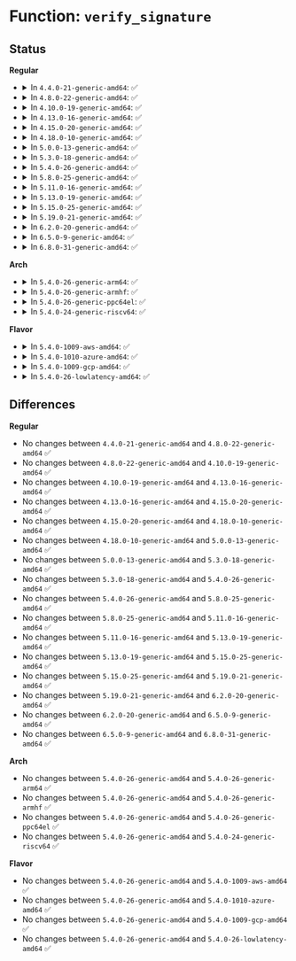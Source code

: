 # Function: <code>verify_signature</code>

## Status
<b>Regular</b>
<ul>
<li>
<details>
<summary>In <code>4.4.0-21-generic-amd64</code>: ✅</summary>

```c
int verify_signature(const struct key * key, const struct public_key_signature * sig)
```

```json
{
  "name": "verify_signature",
  "collision_type": "Unique Global",
  "inline_type": "No",
  "funcs": [
    {
      "addr": 18446744071582696832,
      "name": "verify_signature",
      "external": true,
      "loc": "crypto/asymmetric_keys/signature.c:28",
      "file": "crypto/asymmetric_keys/signature.c",
      "inline": "seen, unknown",
      "caller_inline": [],
      "caller_func": [
        "security/integrity/digsig_asymmetric.c:asymmetric_verify",
        "crypto/asymmetric_keys/pkcs7_trust.c:pkcs7_validate_trust",
        "crypto/asymmetric_keys/pkcs7_trust.c:pkcs7_validate_trust",
        "crypto/asymmetric_keys/pkcs7_trust.c:pkcs7_validate_trust"
      ]
    }
  ],
  "symbols": [
    {
      "addr": 18446744071582696832,
      "name": "verify_signature",
      "section": ".text",
      "bind": "STB_GLOBAL",
      "size": 69
    }
  ]
}
```
</details>
</li>
<li>
<details>
<summary>In <code>4.8.0-22-generic-amd64</code>: ✅</summary>

```c
int verify_signature(const struct key * key, const struct public_key_signature * sig)
```

```json
{
  "name": "verify_signature",
  "collision_type": "Unique Global",
  "inline_type": "No",
  "funcs": [
    {
      "addr": 18446744071582975136,
      "name": "verify_signature",
      "external": true,
      "loc": "crypto/asymmetric_keys/signature.c:46",
      "file": "crypto/asymmetric_keys/signature.c",
      "inline": "seen, unknown",
      "caller_inline": [],
      "caller_func": [
        "security/integrity/digsig_asymmetric.c:asymmetric_verify",
        "crypto/asymmetric_keys/restrict.c:restrict_link_by_signature",
        "crypto/asymmetric_keys/pkcs7_trust.c:pkcs7_validate_trust",
        "crypto/asymmetric_keys/pkcs7_trust.c:pkcs7_validate_trust",
        "crypto/asymmetric_keys/pkcs7_trust.c:pkcs7_validate_trust"
      ]
    }
  ],
  "symbols": [
    {
      "addr": 18446744071582975136,
      "name": "verify_signature",
      "section": ".text",
      "bind": "STB_GLOBAL",
      "size": 69
    }
  ]
}
```
</details>
</li>
<li>
<details>
<summary>In <code>4.10.0-19-generic-amd64</code>: ✅</summary>

```c
int verify_signature(const struct key * key, const struct public_key_signature * sig)
```

```json
{
  "name": "verify_signature",
  "collision_type": "Unique Global",
  "inline_type": "No",
  "funcs": [
    {
      "addr": 18446744071583079712,
      "name": "verify_signature",
      "external": true,
      "loc": "crypto/asymmetric_keys/signature.c:46",
      "file": "crypto/asymmetric_keys/signature.c",
      "inline": "seen, unknown",
      "caller_inline": [],
      "caller_func": [
        "security/integrity/digsig_asymmetric.c:asymmetric_verify",
        "crypto/asymmetric_keys/restrict.c:restrict_link_by_signature",
        "crypto/asymmetric_keys/pkcs7_trust.c:pkcs7_validate_trust",
        "crypto/asymmetric_keys/pkcs7_trust.c:pkcs7_validate_trust",
        "crypto/asymmetric_keys/pkcs7_trust.c:pkcs7_validate_trust"
      ]
    }
  ],
  "symbols": [
    {
      "addr": 18446744071583079712,
      "name": "verify_signature",
      "section": ".text",
      "bind": "STB_GLOBAL",
      "size": 69
    }
  ]
}
```
</details>
</li>
<li>
<details>
<summary>In <code>4.13.0-16-generic-amd64</code>: ✅</summary>

```c
int verify_signature(const struct key * key, const struct public_key_signature * sig)
```

```json
{
  "name": "verify_signature",
  "collision_type": "Unique Global",
  "inline_type": "No",
  "funcs": [
    {
      "addr": 18446744071583135824,
      "name": "verify_signature",
      "external": true,
      "loc": "crypto/asymmetric_keys/signature.c:46",
      "file": "crypto/asymmetric_keys/signature.c",
      "inline": "seen, unknown",
      "caller_inline": [],
      "caller_func": [
        "security/integrity/digsig_asymmetric.c:asymmetric_verify",
        "crypto/asymmetric_keys/restrict.c:key_or_keyring_common",
        "crypto/asymmetric_keys/restrict.c:restrict_link_by_signature",
        "crypto/asymmetric_keys/pkcs7_trust.c:pkcs7_validate_trust",
        "crypto/asymmetric_keys/pkcs7_trust.c:pkcs7_validate_trust",
        "crypto/asymmetric_keys/pkcs7_trust.c:pkcs7_validate_trust"
      ]
    }
  ],
  "symbols": [
    {
      "addr": 18446744071583135824,
      "name": "verify_signature",
      "section": ".text",
      "bind": "STB_GLOBAL",
      "size": 70
    }
  ]
}
```
</details>
</li>
<li>
<details>
<summary>In <code>4.15.0-20-generic-amd64</code>: ✅</summary>

```c
int verify_signature(const struct key * key, const struct public_key_signature * sig)
```

```json
{
  "name": "verify_signature",
  "collision_type": "Unique Global",
  "inline_type": "No",
  "funcs": [
    {
      "addr": 18446744071583310512,
      "name": "verify_signature",
      "external": true,
      "loc": "crypto/asymmetric_keys/signature.c:46",
      "file": "crypto/asymmetric_keys/signature.c",
      "inline": "seen, unknown",
      "caller_inline": [],
      "caller_func": [
        "security/integrity/digsig_asymmetric.c:asymmetric_verify",
        "crypto/asymmetric_keys/restrict.c:key_or_keyring_common",
        "crypto/asymmetric_keys/restrict.c:restrict_link_by_signature",
        "crypto/asymmetric_keys/pkcs7_trust.c:pkcs7_validate_trust",
        "crypto/asymmetric_keys/pkcs7_trust.c:pkcs7_validate_trust",
        "crypto/asymmetric_keys/pkcs7_trust.c:pkcs7_validate_trust"
      ]
    }
  ],
  "symbols": [
    {
      "addr": 18446744071583310512,
      "name": "verify_signature",
      "section": ".text",
      "bind": "STB_GLOBAL",
      "size": 73
    }
  ]
}
```
</details>
</li>
<li>
<details>
<summary>In <code>4.18.0-10-generic-amd64</code>: ✅</summary>

```c
int verify_signature(const struct key * key, const struct public_key_signature * sig)
```

```json
{
  "name": "verify_signature",
  "collision_type": "Unique Global",
  "inline_type": "No",
  "funcs": [
    {
      "addr": 18446744071583519120,
      "name": "verify_signature",
      "external": true,
      "loc": "crypto/asymmetric_keys/signature.c:46",
      "file": "crypto/asymmetric_keys/signature.c",
      "inline": "seen, unknown",
      "caller_inline": [],
      "caller_func": [
        "security/integrity/digsig_asymmetric.c:asymmetric_verify",
        "crypto/asymmetric_keys/restrict.c:key_or_keyring_common",
        "crypto/asymmetric_keys/restrict.c:restrict_link_by_signature",
        "crypto/asymmetric_keys/pkcs7_trust.c:pkcs7_validate_trust",
        "crypto/asymmetric_keys/pkcs7_trust.c:pkcs7_validate_trust"
      ]
    }
  ],
  "symbols": [
    {
      "addr": 18446744071583519120,
      "name": "verify_signature",
      "section": ".text",
      "bind": "STB_GLOBAL",
      "size": 72
    }
  ]
}
```
</details>
</li>
<li>
<details>
<summary>In <code>5.0.0-13-generic-amd64</code>: ✅</summary>

```c
int verify_signature(const struct key * key, const struct public_key_signature * sig)
```

```json
{
  "name": "verify_signature",
  "collision_type": "Unique Global",
  "inline_type": "No",
  "funcs": [
    {
      "addr": 18446744071583641120,
      "name": "verify_signature",
      "external": true,
      "loc": "crypto/asymmetric_keys/signature.c:141",
      "file": "crypto/asymmetric_keys/signature.c",
      "inline": "seen, unknown",
      "caller_inline": [],
      "caller_func": [
        "security/integrity/digsig_asymmetric.c:asymmetric_verify",
        "crypto/asymmetric_keys/asymmetric_type.c:asymmetric_key_verify_signature",
        "crypto/asymmetric_keys/restrict.c:key_or_keyring_common",
        "crypto/asymmetric_keys/restrict.c:restrict_link_by_signature",
        "crypto/asymmetric_keys/pkcs7_trust.c:pkcs7_validate_trust",
        "crypto/asymmetric_keys/pkcs7_trust.c:pkcs7_validate_trust"
      ]
    }
  ],
  "symbols": [
    {
      "addr": 18446744071583641120,
      "name": "verify_signature",
      "section": ".text",
      "bind": "STB_GLOBAL",
      "size": 72
    }
  ]
}
```
</details>
</li>
<li>
<details>
<summary>In <code>5.3.0-18-generic-amd64</code>: ✅</summary>

```c
int verify_signature(const struct key * key, const struct public_key_signature * sig)
```

```json
{
  "name": "verify_signature",
  "collision_type": "Unique Global",
  "inline_type": "No",
  "funcs": [
    {
      "addr": 18446744071583827232,
      "name": "verify_signature",
      "external": true,
      "loc": "crypto/asymmetric_keys/signature.c:137",
      "file": "crypto/asymmetric_keys/signature.c",
      "inline": "seen, unknown",
      "caller_inline": [],
      "caller_func": [
        "security/integrity/digsig_asymmetric.c:asymmetric_verify",
        "crypto/asymmetric_keys/asymmetric_type.c:asymmetric_key_verify_signature",
        "crypto/asymmetric_keys/restrict.c:key_or_keyring_common",
        "crypto/asymmetric_keys/restrict.c:restrict_link_by_signature",
        "crypto/asymmetric_keys/pkcs7_trust.c:pkcs7_validate_trust",
        "crypto/asymmetric_keys/pkcs7_trust.c:pkcs7_validate_trust"
      ]
    }
  ],
  "symbols": [
    {
      "addr": 18446744071583827232,
      "name": "verify_signature",
      "section": ".text",
      "bind": "STB_GLOBAL",
      "size": 72
    }
  ]
}
```
</details>
</li>
<li>
<details>
<summary>In <code>5.4.0-26-generic-amd64</code>: ✅</summary>

```c
int verify_signature(const struct key * key, const struct public_key_signature * sig)
```

```json
{
  "name": "verify_signature",
  "collision_type": "Unique Global",
  "inline_type": "No",
  "funcs": [
    {
      "addr": 18446744071583929200,
      "name": "verify_signature",
      "external": true,
      "loc": "crypto/asymmetric_keys/signature.c:137",
      "file": "crypto/asymmetric_keys/signature.c",
      "inline": "seen, unknown",
      "caller_inline": [],
      "caller_func": [
        "security/integrity/digsig_asymmetric.c:asymmetric_verify",
        "crypto/asymmetric_keys/asymmetric_type.c:asymmetric_key_verify_signature",
        "crypto/asymmetric_keys/restrict.c:key_or_keyring_common",
        "crypto/asymmetric_keys/restrict.c:restrict_link_by_signature",
        "crypto/asymmetric_keys/pkcs7_trust.c:pkcs7_validate_trust",
        "crypto/asymmetric_keys/pkcs7_trust.c:pkcs7_validate_trust"
      ]
    }
  ],
  "symbols": [
    {
      "addr": 18446744071583929200,
      "name": "verify_signature",
      "section": ".text",
      "bind": "STB_GLOBAL",
      "size": 72
    }
  ]
}
```
</details>
</li>
<li>
<details>
<summary>In <code>5.8.0-25-generic-amd64</code>: ✅</summary>

```c
int verify_signature(const struct key * key, const struct public_key_signature * sig)
```

```json
{
  "name": "verify_signature",
  "collision_type": "Unique Global",
  "inline_type": "No",
  "funcs": [
    {
      "addr": 18446744071584320576,
      "name": "verify_signature",
      "external": true,
      "loc": "crypto/asymmetric_keys/signature.c:137",
      "file": "crypto/asymmetric_keys/signature.c",
      "inline": "seen, unknown",
      "caller_inline": [],
      "caller_func": [
        "security/integrity/digsig_asymmetric.c:asymmetric_verify",
        "crypto/asymmetric_keys/asymmetric_type.c:asymmetric_key_verify_signature",
        "crypto/asymmetric_keys/restrict.c:key_or_keyring_common",
        "crypto/asymmetric_keys/restrict.c:restrict_link_by_signature"
      ]
    }
  ],
  "symbols": [
    {
      "addr": 18446744071584320576,
      "name": "verify_signature",
      "section": ".text",
      "bind": "STB_GLOBAL",
      "size": 72
    }
  ]
}
```
</details>
</li>
<li>
<details>
<summary>In <code>5.11.0-16-generic-amd64</code>: ✅</summary>

```c
int verify_signature(const struct key * key, const struct public_key_signature * sig)
```

```json
{
  "name": "verify_signature",
  "collision_type": "Unique Global",
  "inline_type": "No",
  "funcs": [
    {
      "addr": 18446744071584438848,
      "name": "verify_signature",
      "external": true,
      "loc": "crypto/asymmetric_keys/signature.c:137",
      "file": "crypto/asymmetric_keys/signature.c",
      "inline": "seen, unknown",
      "caller_inline": [],
      "caller_func": [
        "security/integrity/digsig_asymmetric.c:asymmetric_verify",
        "crypto/asymmetric_keys/asymmetric_type.c:asymmetric_key_verify_signature",
        "crypto/asymmetric_keys/restrict.c:key_or_keyring_common",
        "crypto/asymmetric_keys/restrict.c:restrict_link_by_signature"
      ]
    }
  ],
  "symbols": [
    {
      "addr": 18446744071584438848,
      "name": "verify_signature",
      "section": ".text",
      "bind": "STB_GLOBAL",
      "size": 72
    }
  ]
}
```
</details>
</li>
<li>
<details>
<summary>In <code>5.13.0-19-generic-amd64</code>: ✅</summary>

```c
int verify_signature(const struct key * key, const struct public_key_signature * sig)
```

```json
{
  "name": "verify_signature",
  "collision_type": "Unique Global",
  "inline_type": "No",
  "funcs": [
    {
      "addr": 18446744071584473520,
      "name": "verify_signature",
      "external": true,
      "loc": "crypto/asymmetric_keys/signature.c:137",
      "file": "crypto/asymmetric_keys/signature.c",
      "inline": "seen, unknown",
      "caller_inline": [],
      "caller_func": [
        "security/integrity/digsig_asymmetric.c:asymmetric_verify",
        "crypto/asymmetric_keys/asymmetric_type.c:asymmetric_key_verify_signature",
        "crypto/asymmetric_keys/restrict.c:key_or_keyring_common",
        "crypto/asymmetric_keys/restrict.c:restrict_link_by_signature"
      ]
    }
  ],
  "symbols": [
    {
      "addr": 18446744071584473520,
      "name": "verify_signature",
      "section": ".text",
      "bind": "STB_GLOBAL",
      "size": 72
    }
  ]
}
```
</details>
</li>
<li>
<details>
<summary>In <code>5.15.0-25-generic-amd64</code>: ✅</summary>

```c
int verify_signature(const struct key * key, const struct public_key_signature * sig)
```

```json
{
  "name": "verify_signature",
  "collision_type": "Unique Global",
  "inline_type": "No",
  "funcs": [
    {
      "addr": 18446744071584871648,
      "name": "verify_signature",
      "external": true,
      "loc": "crypto/asymmetric_keys/signature.c:137",
      "file": "crypto/asymmetric_keys/signature.c",
      "inline": "seen, unknown",
      "caller_inline": [],
      "caller_func": [
        "security/integrity/digsig_asymmetric.c:asymmetric_verify",
        "crypto/asymmetric_keys/asymmetric_type.c:asymmetric_key_verify_signature",
        "crypto/asymmetric_keys/restrict.c:key_or_keyring_common",
        "crypto/asymmetric_keys/restrict.c:restrict_link_by_signature"
      ]
    }
  ],
  "symbols": [
    {
      "addr": 18446744071584871648,
      "name": "verify_signature",
      "section": ".text",
      "bind": "STB_GLOBAL",
      "size": 72
    }
  ]
}
```
</details>
</li>
<li>
<details>
<summary>In <code>5.19.0-21-generic-amd64</code>: ✅</summary>

```c
int verify_signature(const struct key * key, const struct public_key_signature * sig)
```

```json
{
  "name": "verify_signature",
  "collision_type": "Unique Global",
  "inline_type": "No",
  "funcs": [
    {
      "addr": 18446744071585567616,
      "name": "verify_signature",
      "external": true,
      "loc": "crypto/asymmetric_keys/signature.c:137",
      "file": "crypto/asymmetric_keys/signature.c",
      "inline": "seen, unknown",
      "caller_inline": [],
      "caller_func": [
        "security/integrity/digsig_asymmetric.c:asymmetric_verify",
        "crypto/asymmetric_keys/asymmetric_type.c:asymmetric_key_verify_signature",
        "crypto/asymmetric_keys/restrict.c:key_or_keyring_common",
        "crypto/asymmetric_keys/restrict.c:restrict_link_by_signature"
      ]
    }
  ],
  "symbols": [
    {
      "addr": 18446744071585567616,
      "name": "verify_signature",
      "section": ".text",
      "bind": "STB_GLOBAL",
      "size": 96
    }
  ]
}
```
</details>
</li>
<li>
<details>
<summary>In <code>6.2.0-20-generic-amd64</code>: ✅</summary>

```c
int verify_signature(const struct key * key, const struct public_key_signature * sig)
```

```json
{
  "name": "verify_signature",
  "collision_type": "Unique Global",
  "inline_type": "No",
  "funcs": [
    {
      "addr": 18446744071586331680,
      "name": "verify_signature",
      "external": true,
      "loc": "crypto/asymmetric_keys/signature.c:137",
      "file": "crypto/asymmetric_keys/signature.c",
      "inline": "seen, unknown",
      "caller_inline": [],
      "caller_func": [
        "security/integrity/digsig_asymmetric.c:asymmetric_verify",
        "crypto/asymmetric_keys/asymmetric_type.c:asymmetric_key_verify_signature",
        "crypto/asymmetric_keys/restrict.c:key_or_keyring_common",
        "crypto/asymmetric_keys/restrict.c:restrict_link_by_signature"
      ]
    }
  ],
  "symbols": [
    {
      "addr": 18446744071586331680,
      "name": "verify_signature",
      "section": ".text",
      "bind": "STB_GLOBAL",
      "size": 96
    }
  ]
}
```
</details>
</li>
<li>
<details>
<summary>In <code>6.5.0-9-generic-amd64</code>: ✅</summary>

```c
int verify_signature(const struct key * key, const struct public_key_signature * sig)
```

```json
{
  "name": "verify_signature",
  "collision_type": "Unique Global",
  "inline_type": "No",
  "funcs": [
    {
      "addr": 18446744071586578336,
      "name": "verify_signature",
      "external": true,
      "loc": "crypto/asymmetric_keys/signature.c:137",
      "file": "crypto/asymmetric_keys/signature.c",
      "inline": "seen, unknown",
      "caller_inline": [],
      "caller_func": [
        "security/integrity/digsig_asymmetric.c:asymmetric_verify",
        "crypto/asymmetric_keys/asymmetric_type.c:asymmetric_key_verify_signature",
        "crypto/asymmetric_keys/restrict.c:key_or_keyring_common",
        "crypto/asymmetric_keys/restrict.c:restrict_link_by_signature"
      ]
    }
  ],
  "symbols": [
    {
      "addr": 18446744071586578336,
      "name": "verify_signature",
      "section": ".text",
      "bind": "STB_GLOBAL",
      "size": 96
    }
  ]
}
```
</details>
</li>
<li>
<details>
<summary>In <code>6.8.0-31-generic-amd64</code>: ✅</summary>

```c
int verify_signature(const struct key * key, const struct public_key_signature * sig)
```

```json
{
  "name": "verify_signature",
  "collision_type": "Unique Global",
  "inline_type": "No",
  "funcs": [
    {
      "addr": 18446744071586846928,
      "name": "verify_signature",
      "external": true,
      "loc": "crypto/asymmetric_keys/signature.c:137",
      "file": "crypto/asymmetric_keys/signature.c",
      "inline": "seen, unknown",
      "caller_inline": [],
      "caller_func": [
        "security/integrity/digsig_asymmetric.c:asymmetric_verify",
        "crypto/asymmetric_keys/asymmetric_type.c:asymmetric_key_verify_signature",
        "crypto/asymmetric_keys/restrict.c:key_or_keyring_common",
        "crypto/asymmetric_keys/restrict.c:restrict_link_by_signature"
      ]
    }
  ],
  "symbols": [
    {
      "addr": 18446744071586846928,
      "name": "verify_signature",
      "section": ".text",
      "bind": "STB_GLOBAL",
      "size": 96
    }
  ]
}
```
</details>
</li>
</ul>
<b>Arch</b>
<ul>
<li>
<details>
<summary>In <code>5.4.0-26-generic-arm64</code>: ✅</summary>

```c
int verify_signature(const struct key * key, const struct public_key_signature * sig)
```

```json
{
  "name": "verify_signature",
  "collision_type": "Unique Global",
  "inline_type": "No",
  "funcs": [
    {
      "addr": 18446603336495748216,
      "name": "verify_signature",
      "external": true,
      "loc": "crypto/asymmetric_keys/signature.c:137",
      "file": "crypto/asymmetric_keys/signature.c",
      "inline": "seen, unknown",
      "caller_inline": [],
      "caller_func": [
        "security/integrity/digsig_asymmetric.c:asymmetric_verify",
        "crypto/asymmetric_keys/asymmetric_type.c:asymmetric_key_verify_signature",
        "crypto/asymmetric_keys/restrict.c:restrict_link_by_signature",
        "crypto/asymmetric_keys/pkcs7_trust.c:pkcs7_validate_trust",
        "crypto/asymmetric_keys/pkcs7_trust.c:pkcs7_validate_trust"
      ]
    }
  ],
  "symbols": [
    {
      "addr": 18446603336495748216,
      "name": "verify_signature",
      "section": ".text",
      "bind": "STB_GLOBAL",
      "size": 112
    }
  ]
}
```
</details>
</li>
<li>
<details>
<summary>In <code>5.4.0-26-generic-armhf</code>: ✅</summary>

```c
int verify_signature(const struct key * key, const struct public_key_signature * sig)
```

```json
{
  "name": "verify_signature",
  "collision_type": "Unique Global",
  "inline_type": "No",
  "funcs": [
    {
      "addr": 3229101404,
      "name": "verify_signature",
      "external": true,
      "loc": "crypto/asymmetric_keys/signature.c:137",
      "file": "crypto/asymmetric_keys/signature.c",
      "inline": "seen, unknown",
      "caller_inline": [],
      "caller_func": [
        "security/integrity/digsig_asymmetric.c:asymmetric_verify",
        "crypto/asymmetric_keys/asymmetric_type.c:asymmetric_key_verify_signature",
        "crypto/asymmetric_keys/restrict.c:key_or_keyring_common",
        "crypto/asymmetric_keys/restrict.c:restrict_link_by_signature",
        "crypto/asymmetric_keys/pkcs7_trust.c:pkcs7_validate_trust",
        "crypto/asymmetric_keys/pkcs7_trust.c:pkcs7_validate_trust"
      ]
    }
  ],
  "symbols": [
    {
      "addr": 3229101404,
      "name": "verify_signature",
      "section": ".text",
      "bind": "STB_GLOBAL",
      "size": 104
    }
  ]
}
```
</details>
</li>
<li>
<details>
<summary>In <code>5.4.0-26-generic-ppc64el</code>: ✅</summary>

```c
int verify_signature(const struct key * key, const struct public_key_signature * sig)
```

```json
{
  "name": "verify_signature",
  "collision_type": "Unique Global",
  "inline_type": "No",
  "funcs": [
    {
      "addr": 13835058055289911376,
      "name": "verify_signature",
      "external": true,
      "loc": "crypto/asymmetric_keys/signature.c:137",
      "file": "crypto/asymmetric_keys/signature.c",
      "inline": "seen, unknown",
      "caller_inline": [],
      "caller_func": [
        "security/integrity/digsig_asymmetric.c:asymmetric_verify",
        "crypto/asymmetric_keys/asymmetric_type.c:asymmetric_key_verify_signature",
        "crypto/asymmetric_keys/restrict.c:restrict_link_by_signature",
        "crypto/asymmetric_keys/pkcs7_trust.c:pkcs7_validate_trust",
        "crypto/asymmetric_keys/pkcs7_trust.c:pkcs7_validate_trust"
      ]
    }
  ],
  "symbols": [
    {
      "addr": 13835058055289911376,
      "name": "verify_signature",
      "section": ".text",
      "bind": "STB_GLOBAL",
      "size": 144
    }
  ]
}
```
</details>
</li>
<li>
<details>
<summary>In <code>5.4.0-24-generic-riscv64</code>: ✅</summary>

```c
int verify_signature(const struct key * key, const struct public_key_signature * sig)
```

```json
{
  "name": "verify_signature",
  "collision_type": "Unique Global",
  "inline_type": "No",
  "funcs": [
    {
      "addr": 18446743936274896564,
      "name": "verify_signature",
      "external": true,
      "loc": "crypto/asymmetric_keys/signature.c:137",
      "file": "crypto/asymmetric_keys/signature.c",
      "inline": "seen, unknown",
      "caller_inline": [],
      "caller_func": [
        "security/integrity/digsig_asymmetric.c:asymmetric_verify",
        "crypto/asymmetric_keys/asymmetric_type.c:asymmetric_key_verify_signature",
        "crypto/asymmetric_keys/restrict.c:restrict_link_by_signature",
        "crypto/asymmetric_keys/pkcs7_trust.c:pkcs7_validate_trust",
        "crypto/asymmetric_keys/pkcs7_trust.c:pkcs7_validate_trust"
      ]
    }
  ],
  "symbols": [
    {
      "addr": 18446743936274896564,
      "name": "verify_signature",
      "section": ".text",
      "bind": "STB_GLOBAL",
      "size": 80
    }
  ]
}
```
</details>
</li>
</ul>
<b>Flavor</b>
<ul>
<li>
<details>
<summary>In <code>5.4.0-1009-aws-amd64</code>: ✅</summary>

```c
int verify_signature(const struct key * key, const struct public_key_signature * sig)
```

```json
{
  "name": "verify_signature",
  "collision_type": "Unique Global",
  "inline_type": "No",
  "funcs": [
    {
      "addr": 18446744071583897936,
      "name": "verify_signature",
      "external": true,
      "loc": "crypto/asymmetric_keys/signature.c:137",
      "file": "crypto/asymmetric_keys/signature.c",
      "inline": "seen, unknown",
      "caller_inline": [],
      "caller_func": [
        "security/integrity/digsig_asymmetric.c:asymmetric_verify",
        "crypto/asymmetric_keys/asymmetric_type.c:asymmetric_key_verify_signature",
        "crypto/asymmetric_keys/restrict.c:key_or_keyring_common",
        "crypto/asymmetric_keys/restrict.c:restrict_link_by_signature",
        "crypto/asymmetric_keys/pkcs7_trust.c:pkcs7_validate_trust",
        "crypto/asymmetric_keys/pkcs7_trust.c:pkcs7_validate_trust"
      ]
    }
  ],
  "symbols": [
    {
      "addr": 18446744071583897936,
      "name": "verify_signature",
      "section": ".text",
      "bind": "STB_GLOBAL",
      "size": 72
    }
  ]
}
```
</details>
</li>
<li>
<details>
<summary>In <code>5.4.0-1010-azure-amd64</code>: ✅</summary>

```c
int verify_signature(const struct key * key, const struct public_key_signature * sig)
```

```json
{
  "name": "verify_signature",
  "collision_type": "Unique Global",
  "inline_type": "No",
  "funcs": [
    {
      "addr": 18446744071583834992,
      "name": "verify_signature",
      "external": true,
      "loc": "crypto/asymmetric_keys/signature.c:137",
      "file": "crypto/asymmetric_keys/signature.c",
      "inline": "seen, unknown",
      "caller_inline": [],
      "caller_func": [
        "security/integrity/digsig_asymmetric.c:asymmetric_verify",
        "crypto/asymmetric_keys/asymmetric_type.c:asymmetric_key_verify_signature",
        "crypto/asymmetric_keys/restrict.c:key_or_keyring_common",
        "crypto/asymmetric_keys/restrict.c:restrict_link_by_signature",
        "crypto/asymmetric_keys/pkcs7_trust.c:pkcs7_validate_trust",
        "crypto/asymmetric_keys/pkcs7_trust.c:pkcs7_validate_trust"
      ]
    }
  ],
  "symbols": [
    {
      "addr": 18446744071583834992,
      "name": "verify_signature",
      "section": ".text",
      "bind": "STB_GLOBAL",
      "size": 72
    }
  ]
}
```
</details>
</li>
<li>
<details>
<summary>In <code>5.4.0-1009-gcp-amd64</code>: ✅</summary>

```c
int verify_signature(const struct key * key, const struct public_key_signature * sig)
```

```json
{
  "name": "verify_signature",
  "collision_type": "Unique Global",
  "inline_type": "No",
  "funcs": [
    {
      "addr": 18446744071583881696,
      "name": "verify_signature",
      "external": true,
      "loc": "crypto/asymmetric_keys/signature.c:137",
      "file": "crypto/asymmetric_keys/signature.c",
      "inline": "seen, unknown",
      "caller_inline": [],
      "caller_func": [
        "security/integrity/digsig_asymmetric.c:asymmetric_verify",
        "crypto/asymmetric_keys/asymmetric_type.c:asymmetric_key_verify_signature",
        "crypto/asymmetric_keys/restrict.c:key_or_keyring_common",
        "crypto/asymmetric_keys/restrict.c:restrict_link_by_signature",
        "crypto/asymmetric_keys/pkcs7_trust.c:pkcs7_validate_trust",
        "crypto/asymmetric_keys/pkcs7_trust.c:pkcs7_validate_trust"
      ]
    }
  ],
  "symbols": [
    {
      "addr": 18446744071583881696,
      "name": "verify_signature",
      "section": ".text",
      "bind": "STB_GLOBAL",
      "size": 72
    }
  ]
}
```
</details>
</li>
<li>
<details>
<summary>In <code>5.4.0-26-lowlatency-amd64</code>: ✅</summary>

```c
int verify_signature(const struct key * key, const struct public_key_signature * sig)
```

```json
{
  "name": "verify_signature",
  "collision_type": "Unique Global",
  "inline_type": "No",
  "funcs": [
    {
      "addr": 18446744071583982768,
      "name": "verify_signature",
      "external": true,
      "loc": "crypto/asymmetric_keys/signature.c:137",
      "file": "crypto/asymmetric_keys/signature.c",
      "inline": "seen, unknown",
      "caller_inline": [],
      "caller_func": [
        "security/integrity/digsig_asymmetric.c:asymmetric_verify",
        "crypto/asymmetric_keys/asymmetric_type.c:asymmetric_key_verify_signature",
        "crypto/asymmetric_keys/restrict.c:key_or_keyring_common",
        "crypto/asymmetric_keys/restrict.c:restrict_link_by_signature",
        "crypto/asymmetric_keys/pkcs7_trust.c:pkcs7_validate_trust",
        "crypto/asymmetric_keys/pkcs7_trust.c:pkcs7_validate_trust"
      ]
    }
  ],
  "symbols": [
    {
      "addr": 18446744071583982768,
      "name": "verify_signature",
      "section": ".text",
      "bind": "STB_GLOBAL",
      "size": 72
    }
  ]
}
```
</details>
</li>
</ul>

## Differences
<b>Regular</b>
<ul>
<li>
No changes between <code>4.4.0-21-generic-amd64</code> and <code>4.8.0-22-generic-amd64</code> ✅
</li>
<li>
No changes between <code>4.8.0-22-generic-amd64</code> and <code>4.10.0-19-generic-amd64</code> ✅
</li>
<li>
No changes between <code>4.10.0-19-generic-amd64</code> and <code>4.13.0-16-generic-amd64</code> ✅
</li>
<li>
No changes between <code>4.13.0-16-generic-amd64</code> and <code>4.15.0-20-generic-amd64</code> ✅
</li>
<li>
No changes between <code>4.15.0-20-generic-amd64</code> and <code>4.18.0-10-generic-amd64</code> ✅
</li>
<li>
No changes between <code>4.18.0-10-generic-amd64</code> and <code>5.0.0-13-generic-amd64</code> ✅
</li>
<li>
No changes between <code>5.0.0-13-generic-amd64</code> and <code>5.3.0-18-generic-amd64</code> ✅
</li>
<li>
No changes between <code>5.3.0-18-generic-amd64</code> and <code>5.4.0-26-generic-amd64</code> ✅
</li>
<li>
No changes between <code>5.4.0-26-generic-amd64</code> and <code>5.8.0-25-generic-amd64</code> ✅
</li>
<li>
No changes between <code>5.8.0-25-generic-amd64</code> and <code>5.11.0-16-generic-amd64</code> ✅
</li>
<li>
No changes between <code>5.11.0-16-generic-amd64</code> and <code>5.13.0-19-generic-amd64</code> ✅
</li>
<li>
No changes between <code>5.13.0-19-generic-amd64</code> and <code>5.15.0-25-generic-amd64</code> ✅
</li>
<li>
No changes between <code>5.15.0-25-generic-amd64</code> and <code>5.19.0-21-generic-amd64</code> ✅
</li>
<li>
No changes between <code>5.19.0-21-generic-amd64</code> and <code>6.2.0-20-generic-amd64</code> ✅
</li>
<li>
No changes between <code>6.2.0-20-generic-amd64</code> and <code>6.5.0-9-generic-amd64</code> ✅
</li>
<li>
No changes between <code>6.5.0-9-generic-amd64</code> and <code>6.8.0-31-generic-amd64</code> ✅
</li>
</ul>
<b>Arch</b>
<ul>
<li>
No changes between <code>5.4.0-26-generic-amd64</code> and <code>5.4.0-26-generic-arm64</code> ✅
</li>
<li>
No changes between <code>5.4.0-26-generic-amd64</code> and <code>5.4.0-26-generic-armhf</code> ✅
</li>
<li>
No changes between <code>5.4.0-26-generic-amd64</code> and <code>5.4.0-26-generic-ppc64el</code> ✅
</li>
<li>
No changes between <code>5.4.0-26-generic-amd64</code> and <code>5.4.0-24-generic-riscv64</code> ✅
</li>
</ul>
<b>Flavor</b>
<ul>
<li>
No changes between <code>5.4.0-26-generic-amd64</code> and <code>5.4.0-1009-aws-amd64</code> ✅
</li>
<li>
No changes between <code>5.4.0-26-generic-amd64</code> and <code>5.4.0-1010-azure-amd64</code> ✅
</li>
<li>
No changes between <code>5.4.0-26-generic-amd64</code> and <code>5.4.0-1009-gcp-amd64</code> ✅
</li>
<li>
No changes between <code>5.4.0-26-generic-amd64</code> and <code>5.4.0-26-lowlatency-amd64</code> ✅
</li>
</ul>
